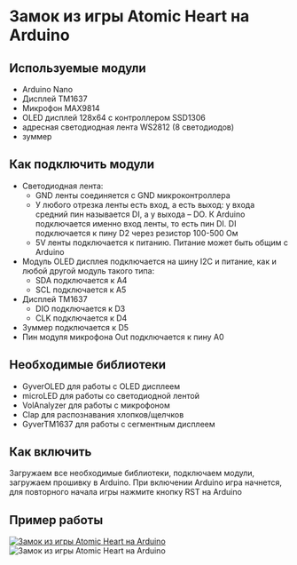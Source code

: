 # Замок из игры Atomic Heart на Arduino

## Используемые модули
- Arduino Nano
- Дисплей TM1637
- Микрофон MAX9814
- OLED дисплей 128x64 с контроллером SSD1306
- адресная светодиодная лента WS2812 (8 светодиодов)
 - зуммер

## Как подключить модули
- Светодиодная лента:
    - GND ленты соединяется с GND микроконтроллера
    - У любого отрезка ленты есть вход, а есть выход: у входа средний пин называется DI, а у выхода – DO. К Arduino подключается именно вход ленты, то есть пин DI. DI подключается к пину D2 через резистор 100-500 Ом
    - 5V ленты подключается к питанию. Питание может быть общим с Arduino
- Модуль OLED дисплея подключается на шину I2C и питание, как и любой другой модуль такого типа:
    - SDA подключается к A4
    - SCL подключается к A5
- Дисплей TM1637
    - DIO подключается к D3
    - CLK подключается к D4
- Зуммер подключается к D5
- Пин модуля микрофона Out подключается к пину A0

## Необходимые библиотеки
- GyverOLED для работы с OLED дисплеем
- microLED для работы со светодиодной лентой
- VolAnalyzer для работы с микрофоном
- Clap для распознавания хлопков/щелчков
- GyverTM1637 для работы с сегментным дисплеем

## Как включить
Загружаем все необходимые библиотеки, подключаем модули, загружаем прошивку в Arduino. При включении Arduino игра начнется, для повторного начала игры нажмите кнопку RST на Arduino

## Пример работы
[![Замок из игры Atomic Heart на Arduino](http://img.youtube.com/vi/RJyg1MtTnOA?si=KrTSyZ3Z0CMp0siQ/0.jpg)](http://www.youtube.com/watch?v=RJyg1MtTnOA?si=KrTSyZ3Z0CMp0siQ)
![Замок из игры Atomic Heart на Arduino](https://youtu.be/RJyg1MtTnOA?si=KrTSyZ3Z0CMp0siQ)
